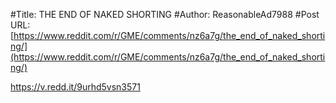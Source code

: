 #Title: THE END OF NAKED SHORTING
#Author: ReasonableAd7988
#Post URL: [https://www.reddit.com/r/GME/comments/nz6a7g/the_end_of_naked_shorting/](https://www.reddit.com/r/GME/comments/nz6a7g/the_end_of_naked_shorting/)


https://v.redd.it/9urhd5vsn3571